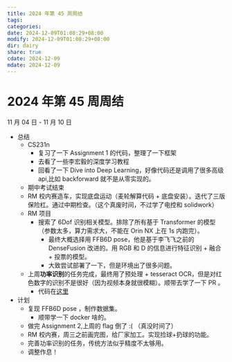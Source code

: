 ```yaml
---
title: 2024 年第 45 周周结
tags: 
categories: 
date: 2024-12-09T01:08:29+08:00
modify: 2024-12-09T01:08:29+08:00
dir: dairy
share: true
cdate: 2024-12-09
mdate: 2024-12-09
---
```


# 2024 年第 45 周周结

11 月 04 日 - 11 月 10 日

- 总结
    - CS231n
        - 复习了一下 Assignment 1 的代码，整理了一下框架
        - 去看了一些李宏毅的深度学习教程
        - 回看了一下 Dive into Deep Learning，好像代码还是调用了很多高级 api,比如 backforward 就不是从零实现的。
    - 期中考试结束
    - RM 校内赛造车，实现底盘运动（麦轮解算代码 + 底盘安装）。迭代了三版保险杠。通过中期检查。（这个真废时间，不过学了电控和 solidwork）
    - RM 项目
        - 搜索了 6Dof 识别相关模型。排除了所有基于 Transformer 的模型（参数太多，算力需求大，不能在 Orin NX 上在 1s 内跑完）。
          - 最终大概选择用 FFB6D pose，他是基于李飞飞之前的 DenseFusion 改进的。用 RGB 和 D 的信息进行特征识别 + 融合 + 投票的模型。
          - 大致尝试部署了一下，但是环境出了很多问题。
    - 上周**功率识别**的任务完成，最终用了预处理 + tesseract OCR，但是对红色数字的识别不是很好（因为视频本身就很模糊）。顺带去学了一下 PR 。
        - 代码在[这里](https://github.com/WncFht/Power-OCR-Video-Analyzer)
- 计划
    - 复现 FFB6D pose ，制作数据集。
        - 顺带学一下 docker 啥的。
    - 做完 Assignment 2,上周的 flag 倒了 :( （真没时间了）
    - RM 校内赛，周三之前画完图，给厂家加工。实现捡球+扔球的功能。
    - 完善功率识别的任务，传统方法似乎精度不太够用。
    - 调整作息！
